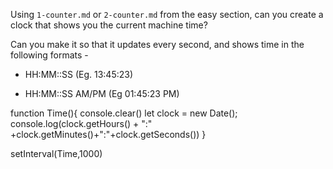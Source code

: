 Using `1-counter.md` or `2-counter.md` from the easy section, can you create a
clock that shows you the current machine time?

Can you make it so that it updates every second, and shows time in the following formats - 

 - HH:MM::SS (Eg. 13:45:23)

 - HH:MM::SS AM/PM (Eg 01:45:23 PM)

function Time(){
    console.clear()
    let clock = new Date();
    console.log(clock.getHours() + ":" +clock.getMinutes()+":"+clock.getSeconds())
}

setInterval(Time,1000)
